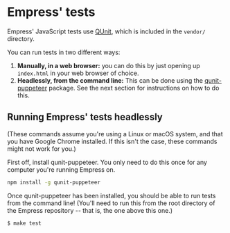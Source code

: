 # Empress' tests

Empress' JavaScript tests use [QUnit](https://qunitjs.com/), which is included
in the `vendor/` directory.

You can run tests in two different ways:

1. **Manually, in a web browser:** you can do this by just opening up
   `index.html` in your web browser of choice.
2. **Headlessly, from the command line:** This can be done using the
   [qunit-puppeteer](https://github.com/davidtaylorhq/qunit-puppeteer) package.
   See the next section for instructions on how to do this.

## Running Empress' tests headlessly

(These commands assume you're using a Linux or macOS system, and that you have
Google Chrome installed. If this isn't the case, these commands might not work
for you.)

First off, install qunit-puppeteer. You only need to do this once for any
computer you're running Empress on.

```bash
npm install -g qunit-puppeteer
```

Once qunit-puppeteer has been installed, you should be able to run tests from
the command line! (You'll need to run this from the root directory of the
Empress repository -- that is, the one above this one.)

```bash
$ make test
```
